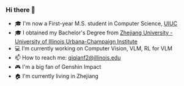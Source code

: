 ### Hi there 👋
- 🎓 I'm now a First-year M.S. student in Computer Science, [UIUC](https://siebelschool.illinois.edu/)
- 🎓 I obtained my Bachelor's Degree from [Zhejiang University - University of Illinois Urbana-Champaign Institute](https://zjui.intl.zju.edu.cn/) 
- 💻 I’m currently working on Computer Vision, VLM, RL for VLM
- 📫 How to reach me: qiqianf2@illinois.edu
- 🎮 I'm a big fan of Genshin Impact
- 🏠 I'm currently living in Zhejiang
